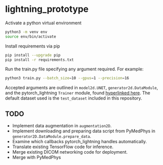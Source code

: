 # lightning_prototype

Activate a python virtual environment
```bash
python3 -m venv env
source env/bin/activate
```
Install requirements via pip
```bash
pip install --upgrade pip
pip install -r requirements.txt
```
Run the train.py file specifying any argument required. For example:
```bash
python3 train.py --batch_size=10 --gpus=1 --precision=16
```

Accepted arguments are outlined in `model2d.UNET`, `generator2d.DataModule`, and the pytorch_lightning `Trainer` module, found [hyperlinked here](https://pytorch-lightning.readthedocs.io/en/stable/_modules/pytorch_lightning/trainer/trainer.html). The default dataset used is the `test_dataset` included in this repository.

## TODO
- Implement data augmentation in `augmentation2D`.
- Implement downloading and preparing data script from PyMedPhys in `generator2D.DataModule.prepare_data`.
- Examine which callbacks pytorch_lightning handles automatically.
- Translate existing TensorFlow code for inference.
- Merge existing DICOM networking code for deployment.
- Merge with PyMedPhys
